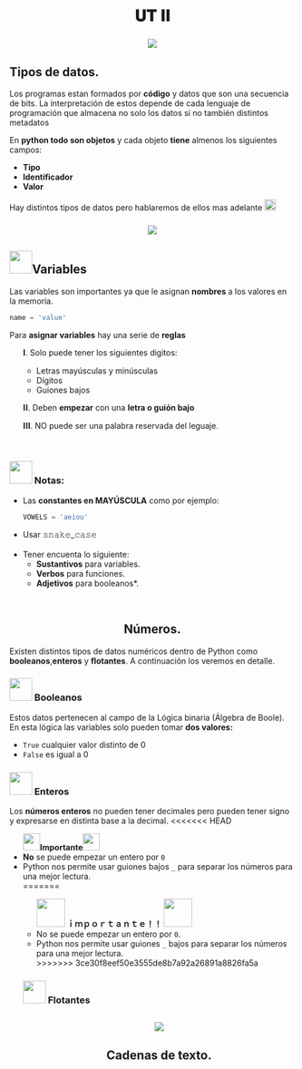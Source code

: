 <h1 align='center' > 𝐔𝐓 𝐈𝐈</h1>

<h3 align='center'><img src="https://64.media.tumblr.com/9e18b5b3fc323f9f9b79cfd950cdb246/ddd125b7d3b090e9-75/s400x600/b10388b1780146632827f5b2f95e0a17d1da8371.gifv"/> </h3>

<h2>Tipos de datos.</h2>
<p>Los programas estan formados por <b>código</b> y <b></b>datos que son una secuencia de bits. La interpretación de estos depende de cada lenguaje de programación que almacena no solo los datos si no también distintos metadatos</p>

<p> En <b>python todo son objetos</b> y cada objeto <b>tiene</b> almenos los siguientes campos: </p>
<ul style=' list-style-image: url(https://64.media.tumblr.com/e989512c04f78d9044b8521eac54bcaf/5326f244a7739283-e4/s75x75_c1/918d5791fd64f22dad1dec13fc43489aa3ba1f1d.gifv); ' >
    <li> <b>Tipo</b></li>
    <li> <b>Identificador</b></li>
     <li> <b>Valor</b></li>
</ul>
<p>Hay distintos tipos de datos pero hablaremos de ellos mas adelante <img width="20" src="https://web.archive.org/web/20091026100043im_/http://geocities.com/hellokitty_can/smile.gif"/>  </p>

<h3 align='center'><img src="https://64.media.tumblr.com/0ba6837d1f18265d1cb622617e5c7b5b/6498f69b85fa996f-b8/s400x600/72f1ee1d3ae9da1350e9d7fc10498521f416a1ef.gifv"/> </h3>

<h2><img width="40" src="https://64.media.tumblr.com/e989512c04f78d9044b8521eac54bcaf/5326f244a7739283-e4/s75x75_c1/918d5791fd64f22dad1dec13fc43489aa3ba1f1d.gifv"/>Variables</h2>
<p>Las variables son importantes ya que le asignan <b>nombres</b> a los valores en la memoria.</p>

```python
name = 'value'
```

<p>Para <b>asignar variables</b> hay una serie de <b>reglas</b> <ol> 𝐈. Solo puede tener los siguientes digitos: 
<ul>
<li>Letras mayúsculas y minúsculas </li>
<li>Dígitos </li>
<li>Guiones bajos</li>
</ul>
<p>𝐈𝐈. Deben <b>empezar</b> con una <b>letra o guión bajo</b></p>
<p>𝐈𝐈𝐈. NO puede ser una palabra reservada del leguaje.</p> 
</ol>

<br>

<h3><img width="40" src="https://64.media.tumblr.com/047cbcfd75fa8436a05117709730a7fd/56a8b33a30a474ba-7e/s100x200/e8150b8d88954e38aa097c2b072f4aa37de51ca3.gifv"/> Notas:</h3>

<ul style=' list-style-image: url(https://64.media.tumblr.com/8cbca649becf7e0ade94ef2333e53f89/5326f244a7739283-7b/s75x75_c1/93da5540c8e6c7de15f6fc031776aa480c634fcd.gifv);'>
<li>
Las <b>constantes en MAYÚSCULA</b> como por ejemplo:

```python
VOWELS = 'aeiou'
```
</li>

<li>
Usar 𝚜𝚗𝚊𝚔𝚎_𝚌𝚊𝚜𝚎
</li>
<br>
<li>
  Tener encuenta lo siguiente:
<ul>
    <li> <b>Sustantivos</b> para variables.</li>
    <li><b>Verbos</b> para funciones. </li>
    <li><b>Adjetivos</b> para booleanos*. </li>
</ul>
</li>
</ul>
<br>

<h2 align='center'>Números.</h2>
<p>Existen distintos tipos de datos numéricos dentro de Python como <b>booleanos</b>,<b>enteros</b> y <b>flotantes</b>. A continuación los veremos en detalle.
</p>
<h3><img width="40" src="https://64.media.tumblr.com/e989512c04f78d9044b8521eac54bcaf/5326f244a7739283-e4/s75x75_c1/918d5791fd64f22dad1dec13fc43489aa3ba1f1d.gifv"/> Booleanos</h3>
<p>Estos datos pertenecen al campo de la Lógica binaria (Álgebra de Boole). En esta lógica las variables solo pueden tomar <b>dos valores:</b>
<ul>
<li><code>True</code> cualquier valor distinto de 0</li>
<li><code>False</code> es igual a 0</li> 
</ul>
</p>

<h3><img width="40" src="https://64.media.tumblr.com/e989512c04f78d9044b8521eac54bcaf/5326f244a7739283-e4/s75x75_c1/918d5791fd64f22dad1dec13fc43489aa3ba1f1d.gifv"/> Enteros</h3>
<p>Los <b>números enteros</b> no pueden tener decimales pero pueden tener signo y expresarse en distinta base a la decimal.
<<<<<<< HEAD
<ul><img width="30" src="https://64.media.tumblr.com/8cbca649becf7e0ade94ef2333e53f89/5326f244a7739283-7b/s75x75_c1/93da5540c8e6c7de15f6fc031776aa480c634fcd.gifv"/><b>Importante</b><img width="30" src="https://64.media.tumblr.com/8cbca649becf7e0ade94ef2333e53f89/5326f244a7739283-7b/s75x75_c1/93da5540c8e6c7de15f6fc031776aa480c634fcd.gifv"/>
<li><b>No</b> se puede empezar un entero por <code>0</code></li>
<li>Python nos permite usar guiones bajos  <code>_</code> para separar los números para una mejor lectura.</li>
=======
<ul><b><img width="50" src="https://images-wixmp-ed30a86b8c4ca887773594c2.wixmp.com/f/643ef1d4-6639-475b-ae06-a3bafad57cba/ddkggh6-9e40bba2-38f0-4ed5-b001-94978d32dc54.gif?token=eyJ0eXAiOiJKV1QiLCJhbGciOiJIUzI1NiJ9.eyJzdWIiOiJ1cm46YXBwOjdlMGQxODg5ODIyNjQzNzNhNWYwZDQxNWVhMGQyNmUwIiwiaXNzIjoidXJuOmFwcDo3ZTBkMTg4OTgyMjY0MzczYTVmMGQ0MTVlYTBkMjZlMCIsIm9iaiI6W1t7InBhdGgiOiJcL2ZcLzY0M2VmMWQ0LTY2MzktNDc1Yi1hZTA2LWEzYmFmYWQ1N2NiYVwvZGRrZ2doNi05ZTQwYmJhMi0zOGYwLTRlZDUtYjAwMS05NDk3OGQzMmRjNTQuZ2lmIn1dXSwiYXVkIjpbInVybjpzZXJ2aWNlOmZpbGUuZG93bmxvYWQiXX0.EeuTyFHTSzDgq60qzZTLcUv4Gs8sHXRbtgwnkU74DNc"/> ｉｍｐｏｒｔａｎｔｅ！！ </b><img width="50" src="https://images-wixmp-ed30a86b8c4ca887773594c2.wixmp.com/f/643ef1d4-6639-475b-ae06-a3bafad57cba/ddkggh6-9e40bba2-38f0-4ed5-b001-94978d32dc54.gif?token=eyJ0eXAiOiJKV1QiLCJhbGciOiJIUzI1NiJ9.eyJzdWIiOiJ1cm46YXBwOjdlMGQxODg5ODIyNjQzNzNhNWYwZDQxNWVhMGQyNmUwIiwiaXNzIjoidXJuOmFwcDo3ZTBkMTg4OTgyMjY0MzczYTVmMGQ0MTVlYTBkMjZlMCIsIm9iaiI6W1t7InBhdGgiOiJcL2ZcLzY0M2VmMWQ0LTY2MzktNDc1Yi1hZTA2LWEzYmFmYWQ1N2NiYVwvZGRrZ2doNi05ZTQwYmJhMi0zOGYwLTRlZDUtYjAwMS05NDk3OGQzMmRjNTQuZ2lmIn1dXSwiYXVkIjpbInVybjpzZXJ2aWNlOmZpbGUuZG93bmxvYWQiXX0.EeuTyFHTSzDgq60qzZTLcUv4Gs8sHXRbtgwnkU74DNc"/>
<li>No se puede empezar un entero por <code>0</code>.</li>
<li>Python nos permite usar guiones <code>_</code> bajos para separar los números para una mejor lectura.</li>
>>>>>>> 3ce30f8eef50e3555de8b7a92a26891a8826fa5a
</ul>

<h3><img width="40" src="https://64.media.tumblr.com/e989512c04f78d9044b8521eac54bcaf/5326f244a7739283-e4/s75x75_c1/918d5791fd64f22dad1dec13fc43489aa3ba1f1d.gifv"/> Flotantes</h3>
</p>
<h2 align='center'><img src="https://64.media.tumblr.com/7616076010fff423ef662d3544e45471/dea8bb6ec17cca23-a4/s400x600/40f9f7d53766a6bbee1d90e9feb58cdf7a4a4d4c.gifv"/> </h2>

<h2 align='center'>Cadenas de texto.</h2>